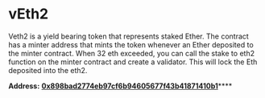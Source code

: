 # vEth2

Veth2 is a yield bearing token that represents staked Ether. The contract has a minter address that mints the token whenever an Ether deposited to the minter contract. When 32 eth exceeded, you can call the stake to eth2 function on the minter contract and create a validator. This will lock the Eth deposited into the eth2.

**Address:** [**0x898bad2774eb97cf6b94605677f43b41871410b1**](https://etherscan.io/token/0x898bad2774eb97cf6b94605677f43b41871410b1)\*\*\*\*

